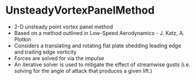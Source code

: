 # UnsteadyVortexPanelMethod
* 2-D unsteady point vortex panel method 
* Based on a method outlined in Low-Speed Aerodynamics - J. Katz, A. Plotkin
* Considers a translating and rotating flat plate shedding leading edge and trailing edge vorticity
* Forces are solved for via the impulse
* An iterative solver is used to mitigate the effect of streamwise gusts (i.e. solving for the angle of attack that produces a given lift.)
